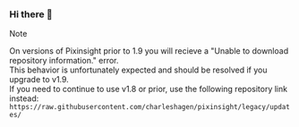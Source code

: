 ### Hi there 👋

> [!NOTE]
> On versions of Pixinsight prior to 1.9 you will recieve a "Unable to download repository information." error.  
> This behavior is unfortunately expected and should be resolved if you upgrade to v1.9.  
> If you need to continue to use v1.8 or prior, use the following repository link instead:  
> `https://raw.githubusercontent.com/charleshagen/pixinsight/legacy/updates/`  

<!--
**xb4r7x/xb4r7x** is a ✨ _special_ ✨ repository because its `README.md` (this file) appears on your GitHub profile.

Here are some ideas to get you started:

- 🔭 I’m currently working on ...
- 🌱 I’m currently learning ...
- 👯 I’m looking to collaborate on ...
- 🤔 I’m looking for help with ...
- 💬 Ask me about ...
- 📫 How to reach me: ...
- 😄 Pronouns: ...
- ⚡ Fun fact: ...
-->
